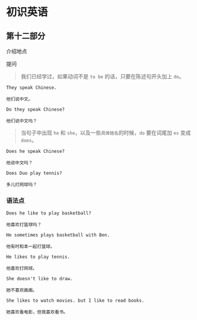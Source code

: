 # 初识英语

## 第十二部分

介绍地点

提问

> 我们已经学过，如果动词不是 `to be` 的话，只要在陈述句开头加上 `do`。

```text
They speak Chinese.

他们说中文。
```

```text
Do they speak Chinese?

他们说中文吗？
```

> 当句子中出现 `he` 和 `she`，以及一些`具体姓名`的时候，`do` 要在词尾加 `es` 变成 `does`。

```text
Does he speak Chinese?

他说中文吗？
```

```text
Does Duo play tennis?

多儿打网球吗？
```

### 语法点

```text
Does he like to play basketball?

他喜欢打篮球吗？
```

```text
He sometimes plays basketball with Ben.

他有时和本一起打篮球。
```

```text
He likes to play tennis.

他喜欢打网球。
```

```text
She doesn't like to draw.

她不喜欢画画。
```

```text
She likes to watch movies. but I like to read books.

她喜欢看电影，但我喜欢看书。
```

